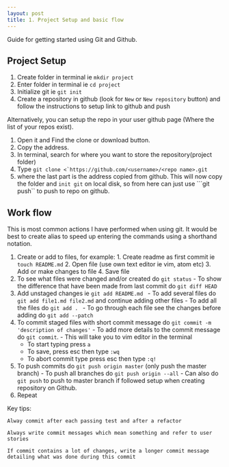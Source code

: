 ```yaml
---
layout: post
title: 1. Project Setup and basic flow
---
```

Guide for getting started using Git and Github.

## Project Setup

1. Create folder in terminal ie ```mkdir project```
2. Enter folder in terminal ie ```cd project```
3. Initialize git ie ```git init```
4. Create a repository in github (look for `New`  or `New repository` button) and follow the instructions to setup link to github and push

Alternatively, you can setup the repo in your user github page (Where the list of your repos exist).
  1. Open it and Find the clone or download button.
  2. Copy the address.
  3. In terminal, search for where you want to store the repository(project folder)
  4. Type ```git clone <`https://github.com/<username>/<repo name>.git```
  5. where the last part is the address copied from github. This will now copy the folder and `init git` on local disk, so from here can just use ```git push`` to push to repo on github.

## Work flow

This is most common actions I have performed when using git. It would be best to create alias to speed up entering the commands using a shorthand notation.

  1. Create or add to files, for example:
    1. Create readme as first commit ie ```touch README.md```
    2. Open file (use own text editor ie vim, atom etc)
    3. Add or make changes to file
    4. Save file
  2. To see what files were changed and/or created do ```git status```
    - To show the difference that have been made from last commit do ```git diff HEAD```
  3. Add unstaged changes ie ```git add README.md ```
    - To add several files do ``` git add file1.md file2.md``` and continue adding other files
    - To add all the files do ```git add . ```
    - To go through each file see the changes before adding do ```git add --patch```
  4. To commit staged files with short commit message do ```git commit -m 'description of changes'```
    - To add more details to the commit message do ```git commit```.
    - This will take you to vim editor in the terminal
      - To start typing press ```a```
      - To save, press esc then type ```:wq```
      - To abort commit type press esc then type ```:q!```
  5. To push commits do ```git push origin master``` (only push the master branch)
    - To push all branches do ```git push origin --all```
    - Can also do ```git push``` to push to master branch if followed setup when creating repository on Github.
  6. Repeat

Key tips:

`Alway commit after each passing test and after a refactor`

`Always write commit messages which mean something and refer to user stories`

`If commit contains a lot of changes, write a longer commit message detailing what was done during this commit`
